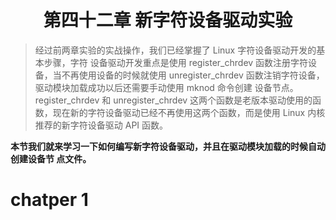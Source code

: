 # <center> 第四十二章 新字符设备驱动实验
>经过前两章实验的实战操作，我们已经掌握了 Linux 字符设备驱动开发的基本步骤，字符
设备驱动开发重点是使用 register_chrdev 函数注册字符设备，当不再使用设备的时候就使用
unregister_chrdev 函数注销字符设备，驱动模块加载成功以后还需要手动使用 mknod 命令创建
设备节点。register_chrdev 和 unregister_chrdev 这两个函数是老版本驱动使用的函数，现在新的字符设备驱动已经不再使用这两个函数，而是使用 Linux 内核推荐的新字符设备驱动 API 函数。

**本节我们就来学习一下如何编写新字符设备驱动，并且在驱动模块加载的时候自动创建设备节
点文件。**

    
# chatper 1

